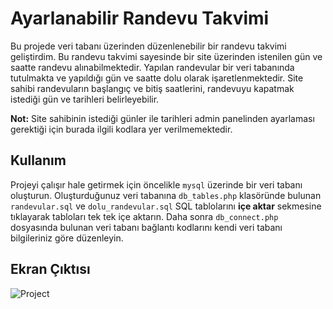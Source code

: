 # Ayarlanabilir Randevu Takvimi

Bu projede veri tabanı üzerinden düzenlenebilir bir randevu takvimi geliştirdim. Bu randevu takvimi sayesinde bir site üzerinden istenilen gün ve saatte randevu alınabilmektedir. Yapılan randevular bir veri tabanında tutulmakta ve yapıldığı gün ve saatte dolu olarak işaretlenmektedir. Site sahibi randevuların başlangıç ​​ve bitiş saatlerini, randevuyu kapatmak istediği gün ve tarihleri belirleyebilir.

**Not:** Site sahibinin istediği günler ile tarihleri admin panelinden ayarlaması gerektiği için burada ilgili kodlara yer verilmemektedir. 

## Kullanım

Projeyi çalışır hale getirmek için öncelikle `mysql` üzerinde bir veri tabanı oluşturun. Oluşturduğunuz veri tabanına `db_tables.php` klasöründe bulunan `randevular.sql` ve `dolu_randevular.sql` SQL tablolarını **içe aktar** sekmesine tıklayarak tabloları tek tek içe aktarın. Daha sonra `db_connect.php` dosyasında bulunan veri tabanı bağlantı kodlarını kendi veri tabanı bilgileriniz göre düzenleyin.

## Ekran Çıktısı
![Project](https://github.com/yasinakbulut25/Ayarlanabilir-Randevu-Takvimi/blob/main/screenshots/gif.gif?raw=true)
